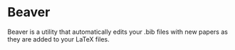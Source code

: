 # Beaver
Beaver is a utility that automatically edits your .bib files with new papers as they are added to your LaTeX files.
